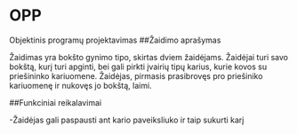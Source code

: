 # OPP
Objektinis programų projektavimas
##Žaidimo aprašymas

Žaidimas yra bokšto gynimo tipo, skirtas dviem žaidėjams. Žaidėjai turi savo bokštą, kurį turi apginti, bei gali pirkti įvairių tipų karius, kurie kovos su priešininko kariuomene. Žaidėjas, pirmasis prasibrovęs pro priešiniko kariuomenę ir nukovęs jo bokštą, laimi. 

##Funkciniai reikalavimai

-Žaidėjas gali paspausti ant kario paveiksliuko ir taip sukurti karį
